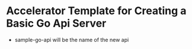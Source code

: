 # Accelerator Template for Creating a Basic Go Api Server

- sample-go-api will be the name of the new api
